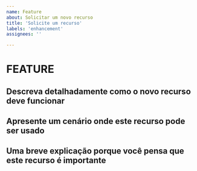 ```yaml
---
name: Feature
about: Solicitar um novo recurso
title: 'Solicite um recurso'
labels: 'enhancement'
assignees: ''

---
```


# FEATURE

## Descreva detalhadamente como o novo recurso deve funcionar

## Apresente um cenário onde este recurso pode ser usado

## Uma breve explicação porque você pensa que este recurso é importante
